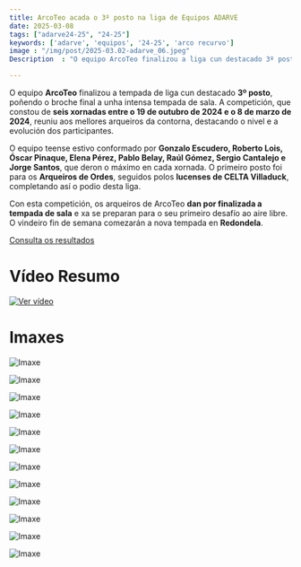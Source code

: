 ```yaml
---
title: ArcoTeo acada o 3º posto na liga de Equipos ADARVE
date: 2025-03-08
tags: ["adarve24-25", "24-25"]
keywords: ['adarve', 'equipos', '24-25', 'arco recurvo']
image : "/img/post/2025-03.02-adarve_06.jpeg"
Description  : "O equipo ArcoTeo finalizou a liga cun destacado 3º posto, tras seis xornadas de competición. O conxunto, formado por sete arqueiros teenses, compartiu podio con Arqueiros de Ordes e CELTA Villaduck. "

---
```



O equipo **ArcoTeo** finalizou a tempada de liga cun destacado **3º posto**, poñendo o broche final a unha intensa tempada de sala. A competición, que constou de **seis xornadas entre o 19 de outubro de 2024 e o 8 de marzo de 2024**, reuniu aos mellores arqueiros da contorna, destacando o nivel e a evolución dos participantes.  

O equipo teense estivo conformado por **Gonzalo Escudero, Roberto Lois, Óscar Pinaque, Elena Pérez, Pablo Belay, Raúl Gómez, Sergio Cantalejo e Jorge Santos**, que deron o máximo en cada xornada. O primeiro posto foi para os **Arqueiros de Ordes**, seguidos polos **lucenses de CELTA Villaduck**, completando así o podio desta liga.  

Con esta competición, os arqueiros de ArcoTeo **dan por finalizada a tempada de sala** e xa se preparan para o seu primeiro desafío ao aire libre. O vindeiro fin de semana comezarán a nova tempada en **Redondela**.




[Consulta os resultados](https://docs.google.com/spreadsheets/d/1gygWKIQX21a8ha2O_VllJcGtSTHoihNjnocNm11XQVo/edit?gid=351339145#gid=351339145)

# Vídeo Resumo

[![Ver vídeo](https://img.youtube.com/vi/P8gTKHi3bug/0.jpg)](https://youtu.be/P8gTKHi3bug)




# Imaxes

 

![Imaxe](../2025-03-08-adarve-xor6/01.jpeg)

![Imaxe](../2025-03-08-adarve-xor6/02.jpeg)

![Imaxe](../2025-03-08-adarve-xor6/03.jpeg)

![Imaxe](../2025-03-08-adarve-xor6/04.jpeg)

![Imaxe](../2025-03-08-adarve-xor6/05.jpeg)

![Imaxe](../2025-03-08-adarve-xor6/06.jpeg)

![Imaxe](../2025-03-08-adarve-xor6/07.jpeg)


![Imaxe](../2025-03-08-adarve-xor6/08.jpeg)

![Imaxe](../2025-03-08-adarve-xor6/09.jpeg)

![Imaxe](../2025-03-08-adarve-xor6/10.jpeg)


![Imaxe](../2025-03-08-adarve-xor6/res01.jpeg)


![Imaxe](../2025-03-08-adarve-xor6/res03.jpeg)

